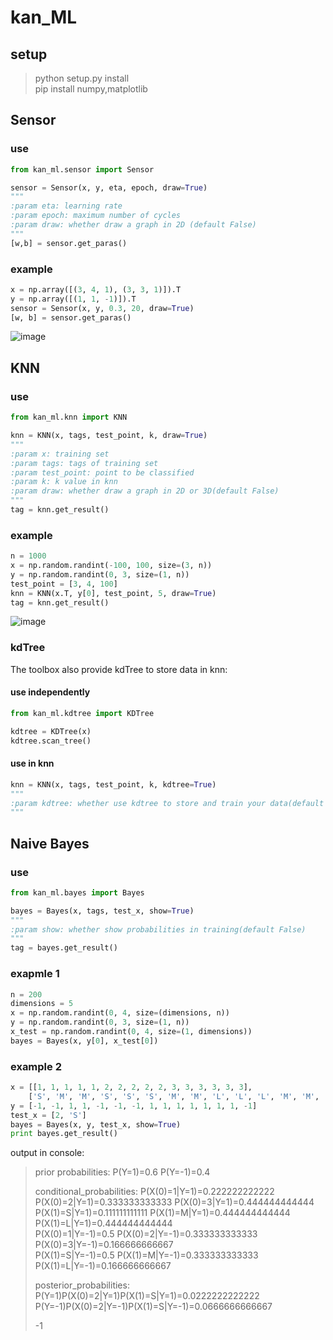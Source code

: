 # kan_ML

##

## setup

> python setup.py install<br>
> pip install numpy,matplotlib

## Sensor

### use

```python
from kan_ml.sensor import Sensor

sensor = Sensor(x, y, eta, epoch, draw=True)
"""
:param eta: learning rate
:param epoch: maximum number of cycles
:param draw: whether draw a graph in 2D (default False)
"""
[w,b] = sensor.get_paras()
```

### example
```python
x = np.array([(3, 4, 1), (3, 3, 1)]).T
y = np.array([(1, 1, -1)]).T
sensor = Sensor(x, y, 0.3, 20, draw=True)
[w, b] = sensor.get_paras()
```
![image](https://github.com/kanyuanzhi/kan_ML/raw/master/docs/images/sensor.png)

## KNN

### use

```python
from kan_ml.knn import KNN

knn = KNN(x, tags, test_point, k, draw=True)
"""
:param x: training set
:param tags: tags of training set
:param test_point: point to be classified
:param k: k value in knn
:param draw: whether draw a graph in 2D or 3D(default False)
"""
tag = knn.get_result()
```

### example
```python
n = 1000
x = np.random.randint(-100, 100, size=(3, n))
y = np.random.randint(0, 3, size=(1, n))
test_point = [3, 4, 100]
knn = KNN(x.T, y[0], test_point, 5, draw=True)
tag = knn.get_result()
```
![image](https://github.com/kanyuanzhi/kan_ML/raw/master/docs/images/knn_3d.png)

### kdTree

The toolbox also provide kdTree to store data in knn:

#### use independently

```python
from kan_ml.kdtree import KDTree

kdtree = KDTree(x)
kdtree.scan_tree()
```

#### use in knn

```python
knn = KNN(x, tags, test_point, k, kdtree=True)
"""
:param kdtree: whether use kdtree to store and train your data(default False)
"""
```

## Naive Bayes

### use

```python
from kan_ml.bayes import Bayes

bayes = Bayes(x, tags, test_x, show=True)
"""
:param show: whether show probabilities in training(default False)
"""
tag = bayes.get_result()
```

### exapmle 1

```python
n = 200
dimensions = 5
x = np.random.randint(0, 4, size=(dimensions, n))
y = np.random.randint(0, 3, size=(1, n))
x_test = np.random.randint(0, 4, size=(1, dimensions))
bayes = Bayes(x, y[0], x_test[0])
```

### example 2

```python
x = [[1, 1, 1, 1, 1, 2, 2, 2, 2, 2, 3, 3, 3, 3, 3, 3],
    ['S', 'M', 'M', 'S', 'S', 'S', 'M', 'M', 'L', 'L', 'L', 'M', 'M', 'L', 'L']]
y = [-1, -1, 1, 1, -1, -1, -1, 1, 1, 1, 1, 1, 1, 1, -1]
test_x = [2, 'S']
bayes = Bayes(x, y, test_x, show=True)
print bayes.get_result()
```

output in console:

>prior probabilities:
>P(Y=1)=0.6
>P(Y=-1)=0.4
>
>conditional_probabilities:
>P(X(0)=1|Y=1)=0.222222222222    P(X(0)=2|Y=1)=0.333333333333    P(X(0)=3|Y=1)=0.444444444444    
>P(X(1)=S|Y=1)=0.111111111111    P(X(1)=M|Y=1)=0.444444444444    P(X(1)=L|Y=1)=0.444444444444    
>P(X(0)=1|Y=-1)=0.5  P(X(0)=2|Y=-1)=0.333333333333   P(X(0)=3|Y=-1)=0.166666666667   
>P(X(1)=S|Y=-1)=0.5  P(X(1)=M|Y=-1)=0.333333333333   P(X(1)=L|Y=-1)=0.166666666667   
>
>posterior_probabilities:
>P(Y=1)P(X(0)=2|Y=1)P(X(1)=S|Y=1)=0.0222222222222
>P(Y=-1)P(X(0)=2|Y=-1)P(X(1)=S|Y=-1)=0.0666666666667
>
>-1
